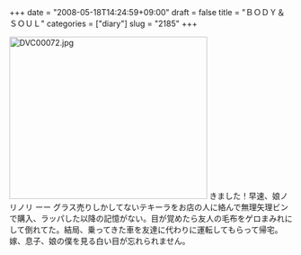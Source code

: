 +++
date = "2008-05-18T14:24:59+09:00"
draft = false
title = "ＢＯＤＹ＆ＳＯＵＬ"
categories = ["diary"]
slug = "2185"
+++

<img alt="DVC00072.jpg" class="pict" height="288" src="http://ieiriblog.img.jugem.jp/20080518_454915.jpg" width="352" />
きました！早速、娘ノリノリ
ーー
グラス売りしかしてないテキーラをお店の人に絡んで無理矢理ビンで購入、ラッパした以降の記憶がない。目が覚めたら友人の毛布をゲロまみれにして倒れてた。結局、乗ってきた車を友達に代わりに運転してもらって帰宅。嫁、息子、娘の僕を見る白い目が忘れられません。
